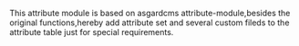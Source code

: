 This attribute module is based on asgardcms attribute-module,besides the original functions,hereby add attribute set
and several  custom fileds to the attribute table just for special requirements. 
